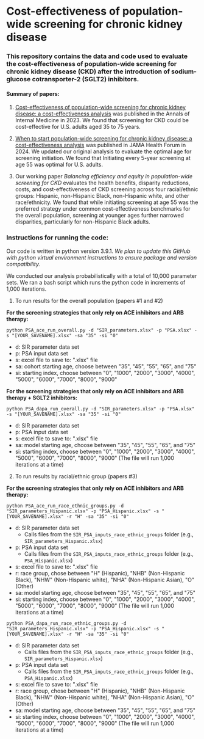# Cost-effectiveness of population-wide screening for chronic kidney disease

### This repository contains the data and code used to evaluate the cost-effectiveness of population-wide screening for chronic kidney disease (CKD) after the introduction of sodium-glucose cotransporter-2 (SGLT2) inhibitors.

#### Summary of papers:

1.  [Cost-effectiveness of population-wide screening for chronic kidney disease: a cost-effectiveness analysis](https://www.acpjournals.org/doi/abs/10.7326/m22-3228) was published in the Annals of Internal Medicine in 2023. We found that screening for CKD could be cost-effective for U.S. adults aged 35 to 75 years.

2.  [When to start population-wide screening for chronic kidney disease: a cost-effectiveness analysis](https://jamanetwork.com/journals/jama-health-forum/fullarticle/2825778) was published in JAMA Health Forum in 2024. We updated our original analysis to evaluate the optimal age for screening initiation. We found that Initiating every 5-year screening at age 55 was optimal for U.S. adults.

3.  Our working paper *Balancing efficiency and equity in population-wide screening for CKD* evaluates the health benefits, disparity reductions, costs, and cost-effectiveness of CKD screening across four racial/ethnic groups: Hispanic, non-Hispanic Black, non-Hispanic white, and other race/ethnicity. We found that while initiating screening at age 55 was the preferred strategy under common cost-effectiveness benchmarks for the overall population, screening at younger ages further narrowed disparities, particularly for non-Hispanic Black adults.

### Instructions for running the code:

Our code is written in python version 3.9.1. *We plan to update this GitHub with python virtual environment instructions to ensure package and version compatibility.*

We conducted our analysis probabilistically with a total of 10,000 parameter sets. We ran a bash script which runs the python code in increments of 1,000 iterations.

1.  To run results for the overall population (papers #1 and #2)

**For the screening strategies that only rely on ACE inhibitors and ARB therapy:**

`python PSA_ace_run_overall.py -d "SIR_parameters.xlsx" -p "PSA.xlsx" -s "[YOUR_SAVENAME].xlsx" -sa "35" -si "0"`

-   d: SIR parameter data set
-   p: PSA input data set
-   s: excel file to save to: ".xlsx" file
-   sa: cohort starting age, choose between "35", "45", "55", "65", and "75"
-   si: starting index, choose between "0", "1000", "2000", "3000", "4000", "5000", "6000", "7000", "8000", "9000"

**For the screening strategies that only rely on ACE inhibitors and ARB therapy + SGLT2 inhibitors:**

`python PSA_dapa_run_overall.py -d "SIR_parameters.xlsx" -p "PSA.xlsx" -s "[YOUR_SAVENAME].xlsx" -sa "35" -si "0"`

-   d: SIR parameter data set
-   p: PSA input data set
-   s: excel file to save to: ".xlsx" file
-   sa: model starting age, choose between "35", "45", "55", "65", and "75"
-   si: starting index, choose between "0", "1000", "2000", "3000", "4000", "5000", "6000", "7000", "8000", "9000" (The file will run 1,000 iterations at a time)

2.  To run results by racial/ethnic group (papers #3)

**For the screening strategies that only rely on ACE inhibitors and ARB therapy:**

`python PSA_ace_run_race_ethnic_groups.py -d "SIR_parameters_Hispanic.xlsx" -p "PSA_Hispanic.xlsx" -s "[YOUR_SAVENAME].xlsx" -r "H" -sa "35" -si "0"`

-   d: SIR parameter data set
    -   Calls files from the `SIR_PSA_inputs_race_ethnic_groups` folder (e.g., `SIR_parameters_Hispanic.xlsx`)
-   p: PSA input data set
    -   Calls files from the `SIR_PSA_inputs_race_ethnic_groups` folder (e.g., `PSA_Hispanic.xlsx`)
-   s: excel file to save to: ".xlsx" file
-   r: race group, chose between "H" (Hispanic), "NHB" (Non-Hispanic Black), "NHW" (Non-Hispanic white), "NHA" (Non-Hispanic Asian), "O" (Other)
-   sa: model starting age, choose between "35", "45", "55", "65", and "75"
-   si: starting index, choose between "0", "1000", "2000", "3000", "4000", "5000", "6000", "7000", "8000", "9000" (The file will run 1,000 iterations at a time)

`python PSA_dapa_run_race_ethnic_groups.py -d "SIR_parameters_Hispanic.xlsx" -p "PSA_Hispanic.xlsx" -s "[YOUR_SAVENAME].xlsx" -r "H" -sa "35" -si "0"`

-   d: SIR parameter data set
    -   Calls files from the `SIR_PSA_inputs_race_ethnic_groups` folder (e.g., `SIR_parameters_Hispanic.xlsx`)
-   p: PSA input data set
    -   Calls files from the `SIR_PSA_inputs_race_ethnic_groups` folder (e.g., `PSA_Hispanic.xlsx`)
-   s: excel file to save to: ".xlsx" file
-   r: race group, chose between "H" (Hispanic), "NHB" (Non-Hispanic Black), "NHW" (Non-Hispanic white), "NHA" (Non-Hispanic Asian), "O" (Other)
-   sa: model starting age, choose between "35", "45", "55", "65", and "75"
-   si: starting index, choose between "0", "1000", "2000", "3000", "4000", "5000", "6000", "7000", "8000", "9000" (The file will run 1,000 iterations at a time)